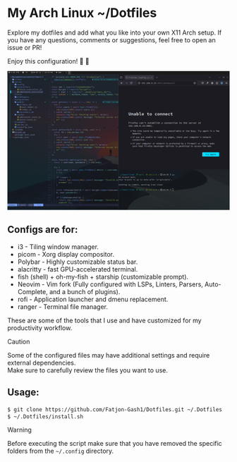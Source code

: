 # My Arch Linux ~/Dotfiles

Explore my dotfiles and add what you like into your own X11 Arch setup. If you have any questions, comments or suggestions, feel free to open an issue or PR!

Enjoy this configuration! 🙂 🚀

![Workflow](/images/showcase.png)

## Configs are for:

-   i3 - Tiling window manager.
-   picom - Xorg display compositor.
-   Polybar - Highly customizable status bar.
-   alacritty - fast GPU-accelerated terminal.
-   fish (shell) + oh-my-fish + starship (customizable prompt).
-   Neovim - Vim fork (Fully configured with LSPs, Linters,
    Parsers, Auto-Complete, and a bunch of plugins).
-   rofi - Application launcher and dmenu replacement.
-   ranger - Terminal file manager.

These are some of the tools that I use and have customized for my productivity workflow.

> [!CAUTION]
> Some of the configured files may have additional settings and require external dependencies.  
> Make sure to carefully review the files you want to use.

## Usage:

```
$ git clone https://github.com/Fatjon-Gash1/Dotfiles.git ~/.Dotfiles
$ ~/.Dotfiles/install.sh
```

> [!WARNING]
> Before executing the script make sure that you have removed the specific folders from the `~/.config` directory.
